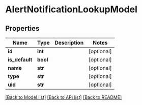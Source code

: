 # AlertNotificationLookupModel

## Properties
Name | Type | Description | Notes
------------ | ------------- | ------------- | -------------
**id** | **int** |  | [optional] 
**is_default** | **bool** |  | [optional] 
**name** | **str** |  | [optional] 
**type** | **str** |  | [optional] 
**uid** | **str** |  | [optional] 

[[Back to Model list]](../README.md#documentation-for-models) [[Back to API list]](../README.md#documentation-for-api-endpoints) [[Back to README]](../README.md)


